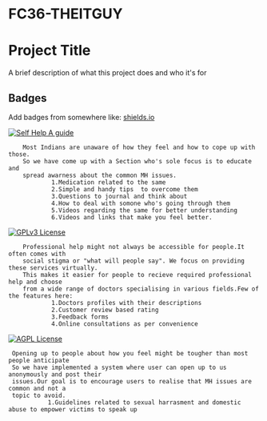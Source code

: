 # FC36-THEITGUY
# Project Title

A brief description of what this project does and who it's for


## Badges

Add badges from somewhere like: [shields.io](https://shields.io/)

[![Self Help A guide ](https://img.shields.io/badge/Self%20Care-A%20guide%20to%20your%20MH-blue)](https://github.com/tterb/atomic-design-ui/blob/master/LICENSEs)
       
        Most Indians are unaware of how they feel and how to cope up with those.
        So we have come up with a Section who's sole focus is to educate and 
        spread awarness about the common MH issues. 
                1.Medication related to the same 
                2.Simple and handy tips  to overcome them
                3.Questions to journal and think about
                4.How to deal with somone who's going through them
                5.Videos regarding the same for better understanding
                6.Videos and links that make you feel better.  



[![GPLv3 License](https://img.shields.io/badge/Remote%20Consultation-Virtual%20Consultation%20with%20Qualified%20doctors-yellowgreen)](https://opensource.org/licenses/)

        Professional help might not always be accessible for people.It often comes with 
        social stigma or "what will people say". We focus on providing these services virtually.
        This makes it easier for people to recieve required professional help and choose 
        from a wide range of doctors specialising in various fields.Few of the features here:
                1.Doctors profiles with their descriptions
                2.Customer review based rating 
                3.Feedback forms
                4.Online consultations as per convenience

[![AGPL License](https://img.shields.io/badge/Emotional%20Support-Corner%20to%20open%20up%20about%20your%20issues%20anonymously-orange)](http://www.gnu.org/licenses/agpl-3.0)

     Opening up to people about how you feel might be tougher than most people anticipate
     So we have implemented a system where user can open up to us anonymously and post their 
     issues.Our goal is to encourage users to realise that MH issues are common and not a 
     topic to avoid.
               1.Guidelines related to sexual harrasment and domestic abuse to empower victims to speak up
